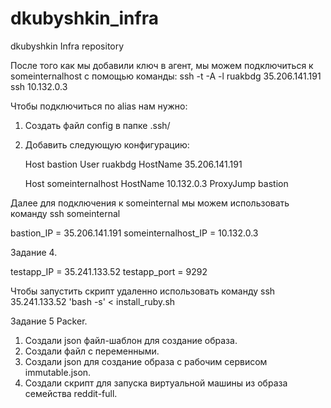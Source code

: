 # dkubyshkin_infra
dkubyshkin Infra repository

После того как мы добавили ключ в агент, мы можем подключиться к someinternalhost
c помощью команды: ssh -t -A -l ruakbdg 35.206.141.191 ssh 10.132.0.3

Чтобы подключиться по alias нам нужно:
1. Создать файл config в папке .ssh/
2. Добавить следующую конфигурацию:

    Host bastion
    User ruakbdg
    HostName 35.206.141.191

    Host someinternalhost
    HostName 10.132.0.3
    ProxyJump bastion

Далее для подключения к someinternal мы можем использовать команду ssh someinternal

bastion_IP = 35.206.141.191
someinternalhost_IP = 10.132.0.3

Задание 4.

testapp_IP = 35.241.133.52
testapp_port = 9292

Чтобы запустить скрипт удаленно использовать команду
ssh 35.241.133.52 'bash -s' < install_ruby.sh

Задание 5 Packer.

1. Создали json файл-шаблон для создание образа.
2. Создали файл с переменными.
3. Создали json для создание образа с рабочим сервисом immutable.json.
4. Создали скрипт для запуска виртуальной машины из образа семейства reddit-full.




